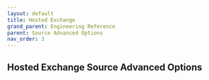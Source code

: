 ```yaml
---
layout: default
title: Hosted Exchange
grand_parent: Engineering Reference
parent: Source Advanced Options
nav_order: 3
---
```


## Hosted Exchange Source Advanced Options

